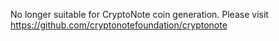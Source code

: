 No longer suitable for CryptoNote coin generation. Please visit https://github.com/cryptonotefoundation/cryptonote
